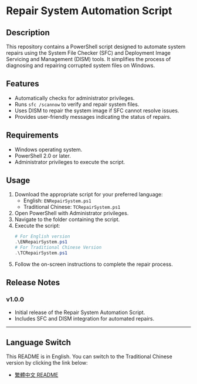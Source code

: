# Repair System Automation Script 

## Description

This repository contains a PowerShell script designed to automate system repairs using the System File Checker (SFC) and Deployment Image Servicing and Management (DISM) tools. It simplifies the process of diagnosing and repairing corrupted system files on Windows.

## Features
- Automatically checks for administrator privileges.
- Runs `sfc /scannow` to verify and repair system files.
- Uses DISM to repair the system image if SFC cannot resolve issues.
- Provides user-friendly messages indicating the status of repairs.

## Requirements
- Windows operating system.
- PowerShell 2.0 or later.
- Administrator privileges to execute the script.

## Usage
1. Download the appropriate script for your preferred language:
   - English: `ENRepairSystem.ps1`
   - Traditional Chinese: `TCRepairSystem.ps1`
2. Open PowerShell with Administrator privileges.
3. Navigate to the folder containing the script.
4. Execute the script:
   ```powershell
   # For English version
   .\ENRepairSystem.ps1
   # For Traditional Chinese Version
   .\TCRepairSystem.ps1
   ```
5. Follow the on-screen instructions to complete the repair process.

## Release Notes
### v1.0.0
- Initial release of the Repair System Automation Script.
- Includes SFC and DISM integration for automated repairs.

---

## Language Switch

This README is in English. You can switch to the Traditional Chinese version by clicking the link below:

- [繁體中文 README](TC_README.md)

